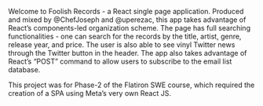 Welcome to Foolish Records - a React single page application. Produced and mixed by @ChefJoseph and @uperezac, this app takes advantage of React’s components-led organization scheme. The page has full searching functionalities - one can search for the records by the title, artist, genre, release year, and price. The user is also able to see vinyl Twitter news  through the Twitter button in the header. The app also takes advantage of React’s “POST” command to allow users to subscribe to the email list database.

This project was for Phase-2 of the Flatiron SWE course, which required the creation of a SPA using Meta’s very own React JS.
